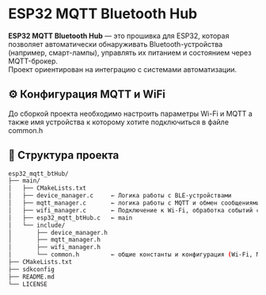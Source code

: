 # ESP32 MQTT Bluetooth Hub

**ESP32 MQTT Bluetooth Hub** — это прошивка для ESP32, которая позволяет автоматически обнаруживать Bluetooth-устройства (например, смарт-лампы), управлять их питанием и состоянием через MQTT-брокер.  
Проект ориентирован на интеграцию с системами автоматизации.
 
## ⚙️ Конфигурация MQTT и WiFi 

До сборкой проекта необходимо настроить параметры Wi-Fi и MQTT а также имя устройства к которому хотите подключиться в файле common.h

## 🧩 Структура проекта
```bash
esp32_mqtt_btHub/
├── main/
│   ├── CMakeLists.txt
│   ├── device_manager.c     ← Логика работы с BLE-устройствами
│   ├── mqtt_manager.c       ← логика работы с MQTT и обмен сообщениями
│   ├── wifi_manager.c       ← Подключение к Wi-Fi, обработка событий сети
│   ├── esp32_mqtt_btHub.c   ← main
│   └── include/
│       ├── device_manager.h
│       ├── mqtt_manager.h
│       ├── wifi_manager.h   
│       └── common.h         ← общие константы и конфигурация (Wi-Fi, MQTT и др.)
├── CMakeLists.txt
├── sdkconfig
├── README.md
└── LICENSE
```
